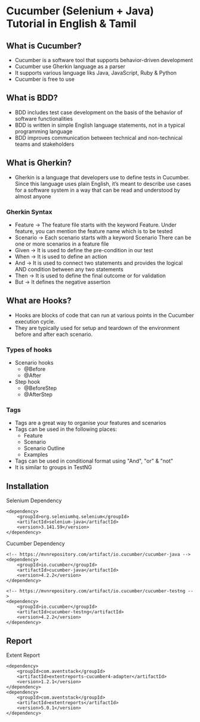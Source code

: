 # Cucumber (Selenium + Java) Tutorial in English & Tamil

## What is Cucumber?
- Cucumber is a software tool that supports behavior-driven development
- Cucumber use Gherkin language as a parser
- It supports various language liks Java, JavaScript, Ruby & Python
- Cucumber is free to use

## What is BDD?
- BDD includes test case development on the basis of the behavior of software functionalities
- BDD is written in simple English language statements, not in a typical programming language
- BDD improves communication between technical and non-technical teams and stakeholders

## What is Gherkin?
- Gherkin is a language that developers use to define tests in Cucumber. Since this language uses plain English, it’s meant to describe use cases for a software system in a way that can be read and understood by almost anyone

### Gherkin Syntax
- Feature -> The feature file starts with the keyword Feature. Under feature, you can mention the feature name which is to be tested
- Scenario -> Each scenario starts with a keyword Scenario
There can be one or more scenarios in a feature file
- Given -> It is used to define the pre-condition in our test
- When -> It is used to define an action
- And -> It is used to connect two statements and provides the logical AND condition between any two statements
- Then -> It is used to define the final outcome or for validation
- But -> It defines the negative assertion

## What are Hooks?
- Hooks are blocks of code that can run at various points in the Cucumber execution cycle.
- They are typically used for setup and teardown of the environment before and after each scenario.

### Types of hooks
- Scenario hooks
    - @Before
    - @After
- Step hook
    - @BeforeStep
    - @AfterStep

### Tags
- Tags are a great way to organise your features and scenarios
- Tags can be used in the following places:
    - Feature
    - Scenario
    - Scenario Outline
    - Examples
- Tags can be used in conditional format using "And", "or" & "not"
- It is similar to groups in TestNG

## Installation
Selenium Dependency
```
<dependency>
    <groupId>org.seleniumhq.selenium</groupId>
    <artifactId>selenium-java</artifactId>
    <version>3.141.59</version>
</dependency>
```

Cucumber Dependency
```
<!-- https://mvnrepository.com/artifact/io.cucumber/cucumber-java -->
<dependency>
    <groupId>io.cucumber</groupId>
    <artifactId>cucumber-java</artifactId>
    <version>4.2.2</version>
</dependency>

<!-- https://mvnrepository.com/artifact/io.cucumber/cucumber-testng -->
<dependency>
    <groupId>io.cucumber</groupId>
    <artifactId>cucumber-testng</artifactId>
    <version>4.2.2</version>
</dependency>
```

## Report
Extent Report
```
<dependency>
    <groupId>com.aventstack</groupId>
    <artifactId>extentreports-cucumber4-adapter</artifactId>
    <version>1.2.1</version>
</dependency>
<dependency>
    <groupId>com.aventstack</groupId>
    <artifactId>extentreports</artifactId>
    <version>5.0.1</version>
</dependency>
```